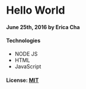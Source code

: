 # Hello World

#### June 25th, 2016 by Erica Cha  

#### Technologies
- NODE JS
- HTML
- JavaScript

#### License: <a href="https://github.com/twbs/bootstrap/blob/master/LICENSE">MIT</a>  

